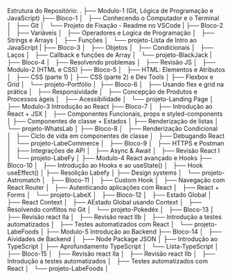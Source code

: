 Estrutura do Repositório:
.
├── Modulo-1 (Git, Lógica de Programação e JavaScript)
├── Bloco-1
│   ├── Conhecendo o Computador e o Terminal
│   ├── Git
│   └── Projeto de Fixação - Readme no VSCode
|
├── Bloco-2
│   ├── Variáveis
│   ├── Operadores e Logica de Programação
│   ├── Strings e Arrays
│   ├── Funções
│   └── projeto-Lista de Intro ao JavaScript
|
├── Bloco-3
│   ├── Objetos
│   ├── Condicionais
│   ├── Laços
│   ├── Callback e funções de Array
│   └── projeto-BlackJack
|
├── Bloco-4
│   ├── Resolvendo problemas
│   ├── Revisão JS
│  
├── Modulo-2 (HTML e CSS)
├── Bloco-5
│   ├── HTML: Elementos e Atributos
│   ├── CSS (parte 1)
│   ├── CSS (parte 2) e Dev Tools
│   ├── Flexbox e Grid
│   └── projeto-Portfólio
│ 
├── Bloco-6
│   ├── Usando flex e grid na prática
│   ├── Responsividade
│   ├── Concepção de Produtos e Processos ágeis
│   ├── Acessibilidade
│   └── projeto-Landing Page
│  
├── Modulo-3 Introdução ao React
├── Bloco-7
│   ├── Introdução ao React + JSX
│   ├── Componentes Funcionais, props e styled-components
│   ├── Componentes de classe + Estados
│   ├── Renderização de listas
│   └── projeto-WhatsLab
│
├── Bloco-8
│   ├── Renderização Condicional
│   ├── Ciclo de vida em componentes de classe
│   ├── Debugando React
│   └── projeto-LabeCommerce
│  
├── Bloco-9
│   ├── HTTPS e Postman
│   ├── Integrações de API
│   ├── Async & Await
│   ├── Revisão React I
│   └── projeto-LabeFy
│
├── Modulo-4 React avançado e Hooks
├── Bloco-10
│   ├── Introdução ao Hooks e ao useState()
│   ├── Hook useEffect()
│   ├── Resolição Labefy
│   ├── Design systems
│   └── projeto-Astromatch
│  
├── Bloco-11
│   ├── Custom Hook
│   ├── Navegação com React Router
│   ├── Autenticando aplicações com React
│   ├── React + Forms
│   └── projeto-LabeX
│  
├── Bloco-12
│   ├── Estado Global
│   ├── React Context
│   ├── AEstado Global usando Context
│   ├── Resolvendo conflitos no Git
│   └── projeto-Pokedéx
│  
├── Bloco-13
│   ├── Revisão react IIa
│   ├── Revisão react IIb
│   ├── Introdução a testes automatizados
│   ├── Testes automatizados com React 
│   └── projeto-LabeFoods
│
├── Modulo-5 Introdução ao Backend
├── Bloco-14
│   ├── Aividades de Backend
│   ├── Node Package JSON
│   ├── Introdução ao TypeScript
│   ├── Aprofundamento TypeScript
│   └── Lista-TypeScript
│  
├── Bloco-15
│   ├── Revisão react IIa
│   ├── Revisão react IIb
│   ├── Introdução a testes automatizados
│   ├── Testes automatizados com React 
│   └── projeto-LabeFoods
│

